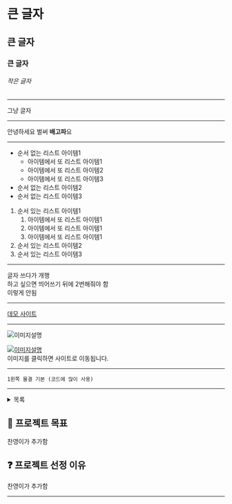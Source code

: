 # 큰 글자
## 큰 글자
### 큰 글자
###### 작은 글자

---

그냥 글자

---

안녕하세요 벌써 **배고파**요

---

- 순서 없는 리스트 아이템1
    - 아이템에서 또 리스트 아이템1
    - 아이템에서 또 리스트 아이템2
    - 아이템에서 또 리스트 아이템3
- 순서 없는 리스트 아이템2
- 순서 없는 리스트 아이템3

1. 순서 있는 리스트 아이템1
    1. 아이템에서 또 리스트 아이템1
    2. 아이템에서 또 리스트 아이템1
    3. 아이템에서 또 리스트 아이템1
2. 순서 있는 리스트 아이템2
3. 순서 있는 리스트 아이템3

---

글자 쓰다가 개행  
하고 싶으면 띄어쓰기 뒤에 2번해줘야 함  
이렇게 안됨

---

[데모 사이트](https://www.naver.com/)

---

![이미지설명](images/zz.png)

[![이미지설명](images/zz.png)](https://www.naver.com/)  
이미지를 클릭하면 사이트로 이동됩니다.

---

`1왼쪽 물결 기본 (코드에 많이 사용)`

---

<details>
<summary>목록</summary>

목록1

목록2

목록3

목록4
</details>

## 🚩 프로젝트 목표

찬영이가 추가함

## ❓ 프로젝트 선정 이유

찬영이가 추가함

---

